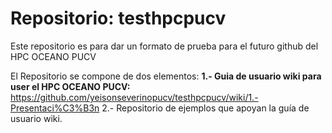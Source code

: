 # Repositorio: testhpcpucv
Este repositorio es para dar un formato de prueba para el futuro github del HPC OCEANO PUCV

El Repositorio se compone de dos elementos:
**1.- Guia de usuario wiki para user el HPC OCEANO PUCV:** 
https://github.com/yeisonseverinopucv/testhpcpucv/wiki/1.-Presentaci%C3%B3n
2.- Repositorio de ejemplos que apoyan la guía de usuario wiki.



